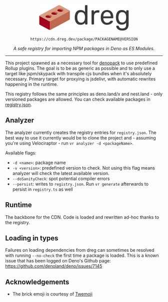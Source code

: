 <p align="center">
   <img src="https://github.com/denofn/dreg/raw/main/.github/dreg_logo_transparent.png" alt="dreg logo" />
</p>
<p align="center"><code>https://cdn.dreg.dev/package/PACKAGENAME@VERSION</code></p>
<p align="center"><i>A safe registry for importing NPM packages in Deno as ES Modules.</i></p>

---

This project spawned as a necessary tool for [denopack](https://github.com/denofn/denopack) to use predefined Rollup plugins. The goal is to be as generic as possible and to only use a target like jspm/skypack with transpile cjs bundles when it's absolutely necessary. Primary target for proxying is jsdelivr, with automatic rewrites happening in the runtime.

This registry follows the same principles as deno.land/x and nest.land - only versioned packages are allowed. You can check available packages in [registry.json](./registry.json).

## Analyzer

The analyzer currently creates the registry entries for `registry.json`. The best way to use it currently would be to clone the project and - assuming you're using Velociraptor - run `vr analyzer -d <packageName>`.

Available flags:

- `-d <name>`: package name
- `-v <version>`: predefined version to check. Not using this flag means analyzer will check the latest available version.
- `--doSanityCheck`: spot potential compiler errors
- `--persist`: writes to `registry.json`. Run `vr generate` afterwards to persist in `registry.ts` as well

## Runtime

The backbone for the CDN. Code is loaded and rewritten ad-hoc thanks to the registry.

## Loading in types

Failures on loading dependencies from dreg can sometimes be resolved with running `--no-check` the first time a package is loaded. This is a known issue that has been logged on Deno's Github page: https://github.com/denoland/deno/issues/7145

## Acknowledgements

- The brick emoji is courtesy of [Twemoji](https://twemoji.twitter.com/)

